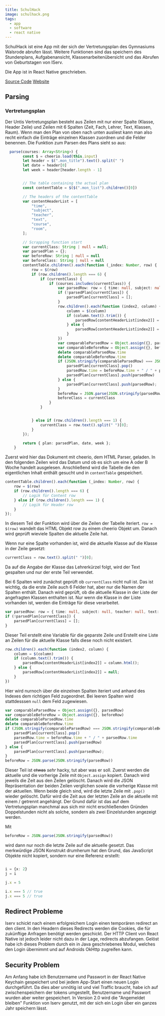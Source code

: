 ```yaml
---
title: SchulHack
image: schulhack.png
tags:
  - app
  - software
  - react native
---
```


SchulHack ist eine App mit der sich der Vertretungsplan des Gymnasiums Walsrode abrufen lässt. Weitere Funktionen sind das speichern des
Stundenplans, Aufgabenansicht, Klassenarbeitenübersicht und das Abrufen von Geburtstagen von IServ.
<!--more-->
Die App ist in React Native geschrieben.

[Source Code](https://github.com/niwla23/schulhack)
[Website](https://schulhack.tk)

## Parsing

### Vertretungsplan

Der Untis Vertretungsplan besteht aus Zeilen mit nur einer Spalte (Klasse, Header Zeile) und Zeilen mit 6 Spalten (Zeit, Fach, Lehrer, Text, Klassen, Raum). Wenn man den Plan von oben nach unten ausliest kann man also recht einfach die Einträge einzelnen Klassen zuordnen und die Felder benennen.
Die Funktion zum Parsen des Plans sieht so aus:

```typescript
  parse(courses: Array<String>) {
        const $ = cheerio.load(this.input)
        let header = $(".mon_title").text().split(" ")
        let date = header[0]
        let week = header[header.length - 1]


        // The table containing the actual plan
        const contentTable = $($(".mon_list").children()[0])

        // The headers of the contentTable
        var contentHeaderList = [
            "time",
            "subject",
            "teacher",
            "text",
            "course",
            "room",
        ];

        // Scrapping function start
        var currentClass: String | null = null;
        var parsedPlan = {};
        var beforeRow: String | null = null
        var beforeClass: String | null = null
        contentTable.children().each(function (_index: Number, row) {
            row = $(row)
            if (row.children().length === 6) {
                if (currentClass) {
                    if (courses.includes(currentClass)) {
                        var parsedRow: row = { time: null, subject: null, teacher: null, text: null, course: null, room: null };
                        if (!parsedPlan[currentClass]) {
                            parsedPlan[currentClass] = [];
                        }
                        row.children().each(function (index2, column) {
                            column = $(column)
                            if (column.text().trim()) {
                                parsedRow[contentHeaderList[index2]] = column.html();
                            } else {
                                parsedRow[contentHeaderList[index2]] = null;
                            }
                        })
                        var comparableParsedRow = Object.assign({}, parsedRow)
                        var comparableBeforeRow = Object.assign({}, beforeRow)
                        delete comparableParsedRow.time
                        delete comparableBeforeRow.time
                        if (JSON.stringify(comparableParsedRow) === JSON.stringify(comparableBeforeRow) && currentClass == beforeClass) {
                            parsedPlan[currentClass].pop()
                            parsedRow.time = beforeRow.time + " / " + parsedRow.time
                            parsedPlan[currentClass].push(parsedRow)
                        } else {
                            parsedPlan[currentClass].push(parsedRow);
                        }
                        beforeRow = JSON.parse(JSON.stringify(parsedRow))
                        beforeClass = currentClass
                    }
                }


            } else if (row.children().length === 1) {
                currentClass = row.text().split(" ")[0];
            }
        });

        return { plan: parsedPlan, date, week };
    }
```

Zuerst wird hier das Dokument mit cheerio, dem HTML Parser, geladen. In den folgenden Zeilen wird das Datum und ob es sich um eine A oder B Woche handelt ausgelesen.
Anschließend wird die Tabelle die den eigentlichen Inhalt enthält gesucht und in `contentTable` gespeichert.

```typescript
contentTable.children().each(function (_index: Number, row) {
    row = $(row)
    if (row.children().length === 6) {
        // Logik für Content row
    } else if (row.children().length === 1) {
        // Logik für Header row
    }
});
```

In diesem Teil der Funktion wird über die Zeilen der Tabelle iteriert. `row = $(row)` wandelt das HTML Objekt row zu einem cheerio Objekt um.
Danach wird geprüft wieviele Spalten die aktuelle Zeile hat.

Wenn nur eine Spalte vorhanden ist, wird die aktuelle Klasse auf die Klasse in der Zeile gesetzt:

```typescript
currentClass = row.text().split(" ")[0];
```

Da auf die Angabe der Klasse das Lehrerkürzel folgt, wird der Text gespalten und nur der erste Teil verwendet.

Bei 6 Spalten wird zunächst geprüft ob `currentClass` nicht null ist. Das ist wichtig, da die erste Zeile auch 6 Felder hat, aber nur die Namen der Spalten enthält.
Danach wird geprüft, ob die aktuelle Klasse in der Liste der angefragten Klassen enthalten ist. Nur wenn die Klasse in der Liste vorhanden ist, werden
die Einträge für diese verarbeitet.

```typescript
var parsedRow: row = { time: null, subject: null, teacher: null, text: null, course: null, room: null };
if (!parsedPlan[currentClass]) {
    parsedPlan[currentClass] = [];
}
```

Dieser Teil erstellt eine Variable für die geparste Zeile und Erstellt eine Liste an Zeilen für die aktuelle Klasse falls diese noch nicht existiert.

```typescript
row.children().each(function (index2, column) {
    column = $(column)
    if (column.text().trim()) {
        parsedRow[contentHeaderList[index2]] = column.html();
    } else {
        parsedRow[contentHeaderList[index2]] = null;
    }
})
```

Hier wird nurnoch über die einzelnen Spalten iteriert und anhand des Indexes dem richtigen Feld zugeordnet. Bei leeren Spalten wird stattdesssen
`null` dem Feld zugewiesen.

```typescript
var comparableParsedRow = Object.assign({}, parsedRow)
var comparableBeforeRow = Object.assign({}, beforeRow)
delete comparableParsedRow.time
delete comparableBeforeRow.time
if (JSON.stringify(comparableParsedRow) === JSON.stringify(comparableBeforeRow) && currentClass == beforeClass) {
    parsedPlan[currentClass].pop()
    parsedRow.time = beforeRow.time + " / " + parsedRow.time
    parsedPlan[currentClass].push(parsedRow)
} else {
    parsedPlan[currentClass].push(parsedRow);
}
beforeRow = JSON.parse(JSON.stringify(parsedRow))
```

Dieser Teil ist ~~etwas~~ *sehr* hacky, tut aber was er soll. Zuerst werden die aktuelle und die vorherige Zeile mit `Object.assign` kopiert.
Danach wird jeweils die Zeit aus den Zeilen gelöscht.
Danach wird die JSON Repräsentation der beiden Zeilen verglichen sowie die vorherige Klasse mit der aktuellen.
Wenn beide gleich sind, wird die letzte Zeile mit `.pop()` wieder gelöscht. Dafür wird die Zeit aus der letzten Zeile an die aktuelle mit einem / getrennt angehängt.
Der Grund dafür ist das auf dem Vertretungsplan manchmal aus sich mir nicht erschließenden Gründen Doppelstunden nicht als solche, sondern als zwei Einzelstunden angezeigt werden.

Mit

```typescript
beforeRow = JSON.parse(JSON.stringify(parsedRow))
```

wird dann nur noch die letzte Zeile auf die aktuelle gesetzt. Das merkwürdige JSON Konstrukt drumherum hat den Grund, das JavaScript Objekte nicht kopiert, sondern nur eine Referenz erstellt:

```typescript

i = {x: 2}
j = i

j.x = 5

i.x === 5 // true
j.x === 5 // true
```

## Redirect Probleme

Iserv schickt nach einem erfolgreichem Login einen temporären redirect an den client. In den Headern dieses Redirects werden die Cookies, die
für zukünftige Anfragen benötigt werden geschickt. Der HTTP Client von React Native ist jedoch leider nicht dazu in der Lage, redirects abzufangen.
Gelöst habe ich dieses Problem durch ein in Java geschriebenes Modul, welches den Login übernimmt und auf Androids OkHttp zugreifen kann.

## Security Problem

Am Anfang habe ich Benutzername und Passwort in der React Native Keychain gespeichert und bei jedem App-Start einen neuen Login durchgeführt.
Da dies aber unnötig ist und viel Traffic braucht, habe ich auf zwischenspeichern der tokens umgestellt, Benutzername und Passwort wurden aber weiter
gespeichert.
In Version 2.0 wird die "Angemeldet bleiben" Funktion von Iserv genutzt, mit der sich ein Login über ein ganzes Jahr speichern lässt.
